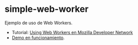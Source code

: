 # simple-web-worker

Ejemplo de uso de Web Workers. 

* Tutorial: [Using Web Workers en Mozilla Developer Network](https://developer.mozilla.org/en-US/docs/Web/API/Web_Workers_API/Using_web_workers)
* [Demo en funcionamiento](http://sytw.github.io/simple-web-worker/).
